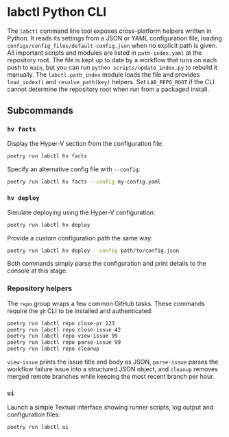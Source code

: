 # labctl Python CLI

The `labctl` command line tool exposes cross-platform helpers written in Python. It reads its settings from a JSON or YAML configuration file, loading `configs/config_files/default-config.json` when no explicit path is given.
All important scripts and modules are listed in `path-index.yaml` at the repository root. The file is kept up to date by a workflow that runs on each push to `main`, but you can run `python scripts/update_index.py` to rebuild it manually. The `labctl.path_index` module loads the file and provides `load_index()` and `resolve_path(key)` helpers.
Set `LAB_REPO_ROOT` if the CLI cannot determine the repository root when run from a packaged install.


## Subcommands

### `hv facts`
Display the Hyper-V section from the configuration file:

```bash
poetry run labctl hv facts
```

Specify an alternative config file with `--config`:

```bash
poetry run labctl hv facts --config my-config.yaml
```

### `hv deploy`
Simulate deploying using the Hyper-V configuration:

```bash
poetry run labctl hv deploy
```

Provide a custom configuration path the same way:

```bash
poetry run labctl hv deploy --config path/to/config.json
```

Both commands simply parse the configuration and print details to the console at this stage.

### Repository helpers

The `repo` group wraps a few common GitHub tasks. These commands require the
`gh` CLI to be installed and authenticated:

```bash
poetry run labctl repo close-pr 123
poetry run labctl repo close-issue 42
poetry run labctl repo view-issue 99
poetry run labctl repo parse-issue 99
poetry run labctl repo cleanup
```

`view-issue` prints the issue title and body as JSON, `parse-issue` parses the
workflow failure issue into a structured JSON object, and `cleanup` removes
merged remote branches while keeping the most recent branch per hour.

### `ui`
Launch a simple Textual interface showing runner scripts, log output and
configuration files:

```bash
poetry run labctl ui
```


